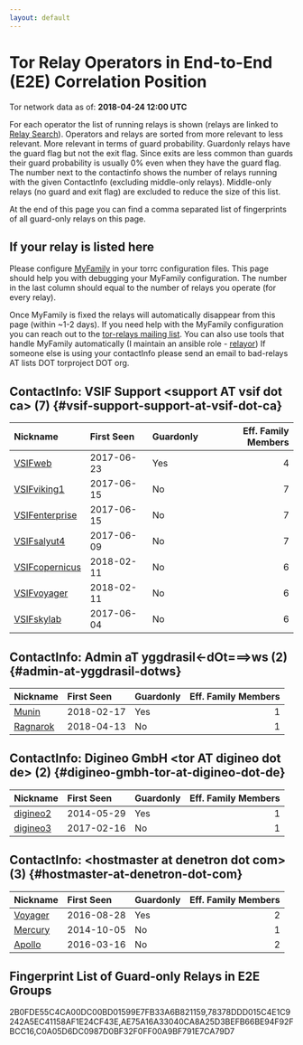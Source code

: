 ```yaml
---
layout: default
---
```



# Tor Relay Operators in End-to-End (E2E) Correlation Position

Tor network data as of: **2018-04-24 12:00 UTC**

For each operator the list of running relays is shown (relays are linked to [Relay Search](https://metrics.torproject.org/rs.html)).
Operators and relays are sorted from more relevant to less relevant. More relevant in terms of guard probability.
Guardonly relays have the guard flag but not the exit flag.
Since exits are less common than guards their guard probability is usually 0% even when they have the guard flag.
The number next to the contactinfo shows the number of relays running with the given ContactInfo (excluding middle-only relays).
Middle-only relays (no guard and exit flag) are excluded to reduce the size of this list.

At the end of this page you can find a comma separated list of fingerprints of all guard-only relays on this page.

## If your relay is listed here
Please configure [MyFamily](https://www.torproject.org/docs/tor-manual.html.en#MyFamily) in your torrc configuration files.
This page should help you with debugging your MyFamily configuration. The number in the last column should equal to the number of
relays you operate (for every relay).

Once MyFamily is fixed the relays will automatically disappear from this page (within ~1-2 days).
If you need help with the MyFamily configuration you can reach out to the
[tor-relays mailing list](https://lists.torproject.org/cgi-bin/mailman/listinfo/tor-relays).
You can also use tools that handle MyFamily automatically (I maintain an ansible role - 
[relayor](https://medium.com/@nusenu/deploying-tor-relays-with-ansible-6612593fa34d))
If someone else is using your contactInfo please send an email to bad-relays AT lists DOT torproject DOT org.


## ContactInfo: VSIF Support &lt;support AT vsif dot ca&gt; (7) {#vsif-support-support-at-vsif-dot-ca}

| Nickname                                                                                                  | First Seen   | Guardonly   |   Eff. Family Members |
|:----------------------------------------------------------------------------------------------------------|:-------------|:------------|----------------------:|
| [VSIFweb](https://metrics.torproject.org/rs.html#details/78378DDD015C4E1C9242A5EC41158AF1E24CF43E)        | 2017-06-23   | Yes         |                     4 |
| [VSIFviking1](https://metrics.torproject.org/rs.html#details/1DEB985E3EEC0E7E0F6A887B417065E63522C5E2)    | 2017-06-15   | No          |                     7 |
| [VSIFenterprise](https://metrics.torproject.org/rs.html#details/59AE2B55941324B24354ADAAF971FC2C9F836963) | 2017-06-15   | No          |                     7 |
| [VSIFsalyut4](https://metrics.torproject.org/rs.html#details/D2461A903A754DEA625827AB333A2ECD06CE2E43)    | 2017-06-09   | No          |                     7 |
| [VSIFcopernicus](https://metrics.torproject.org/rs.html#details/D509A7A321FF9660665B75CB19F0FF09964C0B80) | 2018-02-11   | No          |                     6 |
| [VSIFvoyager](https://metrics.torproject.org/rs.html#details/E1DDAE70F14B9A6A7C01BDB9BDCCB70307BEE90A)    | 2018-02-11   | No          |                     6 |
| [VSIFskylab](https://metrics.torproject.org/rs.html#details/F13B97699EF7328A6289E5C2540560903CBC79A8)     | 2017-06-04   | No          |                     6 |

## ContactInfo: Admin aT yggdrasil&lt;-dOt===&gt;ws (2) {#admin-at-yggdrasil-dotws}

| Nickname                                                                                            | First Seen   | Guardonly   |   Eff. Family Members |
|:----------------------------------------------------------------------------------------------------|:-------------|:------------|----------------------:|
| [Munin](https://metrics.torproject.org/rs.html#details/2B0FDE55C4CA00DC00BD01599E7FB33A6B821159)    | 2018-02-17   | Yes         |                     1 |
| [Ragnarok](https://metrics.torproject.org/rs.html#details/6985B035DEFCBB2681EDB43EB0BAAD5C7E02CCFE) | 2018-04-13   | No          |                     1 |

## ContactInfo: Digineo GmbH &lt;tor AT digineo dot de&gt; (2) {#digineo-gmbh-tor-at-digineo-dot-de}

| Nickname                                                                                            | First Seen   | Guardonly   |   Eff. Family Members |
|:----------------------------------------------------------------------------------------------------|:-------------|:------------|----------------------:|
| [digineo2](https://metrics.torproject.org/rs.html#details/C0A05D6DC0987D0BF32F0FF00A9BF791E7CA79D7) | 2014-05-29   | Yes         |                     1 |
| [digineo3](https://metrics.torproject.org/rs.html#details/B21211A1A2C68F2D9E57E3C7AEAF4F04AFC10E7F) | 2017-02-16   | No          |                     1 |

## ContactInfo: &lt;hostmaster at denetron dot com&gt; (3) {#hostmaster-at-denetron-dot-com}

| Nickname                                                                                           | First Seen   | Guardonly   |   Eff. Family Members |
|:---------------------------------------------------------------------------------------------------|:-------------|:------------|----------------------:|
| [Voyager](https://metrics.torproject.org/rs.html#details/AE75A16A33040CA8A25D3BEFB66BE94F92FBCC16) | 2016-08-28   | Yes         |                     2 |
| [Mercury](https://metrics.torproject.org/rs.html#details/484CEAF51A37EC992645FB6257B2EBC4AE20D9B7) | 2014-10-05   | No          |                     1 |
| [Apollo](https://metrics.torproject.org/rs.html#details/9A630383897133B05DB56532ECC91214CF195F68)  | 2016-03-16   | No          |                     2 |


## Fingerprint List of Guard-only Relays in E2E Groups

2B0FDE55C4CA00DC00BD01599E7FB33A6B821159,78378DDD015C4E1C9242A5EC41158AF1E24CF43E,AE75A16A33040CA8A25D3BEFB66BE94F92FBCC16,C0A05D6DC0987D0BF32F0FF00A9BF791E7CA79D7